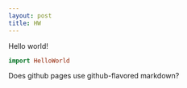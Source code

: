 ```yaml
---
layout: post
title: HW
---
```


Hello world!

``` haskell
import HelloWorld
```

Does github pages
use github-flavored markdown?
